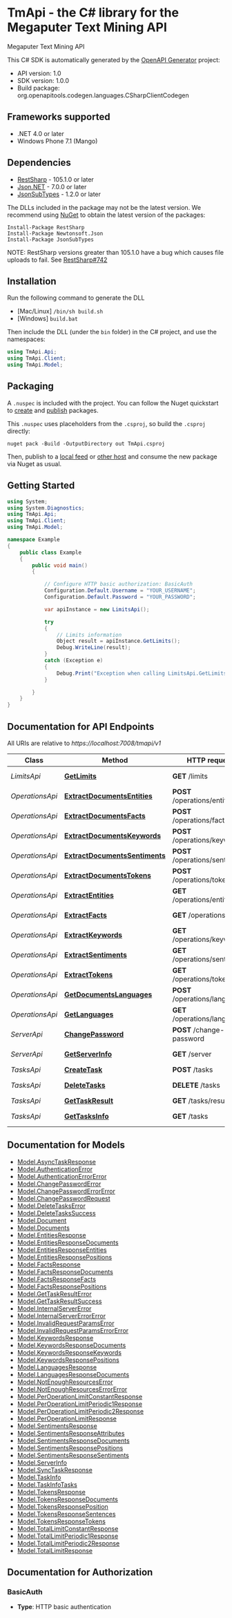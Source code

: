 # TmApi - the C# library for the Megaputer Text Mining API

Megaputer Text Mining API

This C# SDK is automatically generated by the [OpenAPI Generator](https://openapi-generator.tech) project:

- API version: 1.0
- SDK version: 1.0.0
- Build package: org.openapitools.codegen.languages.CSharpClientCodegen

<a name="frameworks-supported"></a>
## Frameworks supported
- .NET 4.0 or later
- Windows Phone 7.1 (Mango)

<a name="dependencies"></a>
## Dependencies
- [RestSharp](https://www.nuget.org/packages/RestSharp) - 105.1.0 or later
- [Json.NET](https://www.nuget.org/packages/Newtonsoft.Json/) - 7.0.0 or later
- [JsonSubTypes](https://www.nuget.org/packages/JsonSubTypes/) - 1.2.0 or later

The DLLs included in the package may not be the latest version. We recommend using [NuGet](https://docs.nuget.org/consume/installing-nuget) to obtain the latest version of the packages:
```
Install-Package RestSharp
Install-Package Newtonsoft.Json
Install-Package JsonSubTypes
```

NOTE: RestSharp versions greater than 105.1.0 have a bug which causes file uploads to fail. See [RestSharp#742](https://github.com/restsharp/RestSharp/issues/742)

<a name="installation"></a>
## Installation
Run the following command to generate the DLL
- [Mac/Linux] `/bin/sh build.sh`
- [Windows] `build.bat`

Then include the DLL (under the `bin` folder) in the C# project, and use the namespaces:
```csharp
using TmApi.Api;
using TmApi.Client;
using TmApi.Model;
```
<a name="packaging"></a>
## Packaging

A `.nuspec` is included with the project. You can follow the Nuget quickstart to [create](https://docs.microsoft.com/en-us/nuget/quickstart/create-and-publish-a-package#create-the-package) and [publish](https://docs.microsoft.com/en-us/nuget/quickstart/create-and-publish-a-package#publish-the-package) packages.

This `.nuspec` uses placeholders from the `.csproj`, so build the `.csproj` directly:

```
nuget pack -Build -OutputDirectory out TmApi.csproj
```

Then, publish to a [local feed](https://docs.microsoft.com/en-us/nuget/hosting-packages/local-feeds) or [other host](https://docs.microsoft.com/en-us/nuget/hosting-packages/overview) and consume the new package via Nuget as usual.

<a name="getting-started"></a>
## Getting Started

```csharp
using System;
using System.Diagnostics;
using TmApi.Api;
using TmApi.Client;
using TmApi.Model;

namespace Example
{
    public class Example
    {
        public void main()
        {

            // Configure HTTP basic authorization: BasicAuth
            Configuration.Default.Username = "YOUR_USERNAME";
            Configuration.Default.Password = "YOUR_PASSWORD";

            var apiInstance = new LimitsApi();

            try
            {
                // Limits information
                Object result = apiInstance.GetLimits();
                Debug.WriteLine(result);
            }
            catch (Exception e)
            {
                Debug.Print("Exception when calling LimitsApi.GetLimits: " + e.Message );
            }

        }
    }
}
```

<a name="documentation-for-api-endpoints"></a>
## Documentation for API Endpoints

All URIs are relative to *https://localhost:7008/tmapi/v1*

Class | Method | HTTP request | Description
------------ | ------------- | ------------- | -------------
*LimitsApi* | [**GetLimits**](docs/LimitsApi.md#getlimits) | **GET** /limits | Limits information
*OperationsApi* | [**ExtractDocumentsEntities**](docs/OperationsApi.md#extractdocumentsentities) | **POST** /operations/entities | Entities extraction
*OperationsApi* | [**ExtractDocumentsFacts**](docs/OperationsApi.md#extractdocumentsfacts) | **POST** /operations/facts | Facts extraction
*OperationsApi* | [**ExtractDocumentsKeywords**](docs/OperationsApi.md#extractdocumentskeywords) | **POST** /operations/keywords | Keywords extraction
*OperationsApi* | [**ExtractDocumentsSentiments**](docs/OperationsApi.md#extractdocumentssentiments) | **POST** /operations/sentiments | Sentiments analysis
*OperationsApi* | [**ExtractDocumentsTokens**](docs/OperationsApi.md#extractdocumentstokens) | **POST** /operations/tokens | Text parsing
*OperationsApi* | [**ExtractEntities**](docs/OperationsApi.md#extractentities) | **GET** /operations/entities | Entities extraction
*OperationsApi* | [**ExtractFacts**](docs/OperationsApi.md#extractfacts) | **GET** /operations/facts | Facts extraction
*OperationsApi* | [**ExtractKeywords**](docs/OperationsApi.md#extractkeywords) | **GET** /operations/keywords | Keywords extraction
*OperationsApi* | [**ExtractSentiments**](docs/OperationsApi.md#extractsentiments) | **GET** /operations/sentiments | Sentiments analysis
*OperationsApi* | [**ExtractTokens**](docs/OperationsApi.md#extracttokens) | **GET** /operations/tokens | Text parsing
*OperationsApi* | [**GetDocumentsLanguages**](docs/OperationsApi.md#getdocumentslanguages) | **POST** /operations/languages | Language detection
*OperationsApi* | [**GetLanguages**](docs/OperationsApi.md#getlanguages) | **GET** /operations/languages | Language detection
*ServerApi* | [**ChangePassword**](docs/ServerApi.md#changepassword) | **POST** /change-password | Change password
*ServerApi* | [**GetServerInfo**](docs/ServerApi.md#getserverinfo) | **GET** /server | Server information
*TasksApi* | [**CreateTask**](docs/TasksApi.md#createtask) | **POST** /tasks | Create task
*TasksApi* | [**DeleteTasks**](docs/TasksApi.md#deletetasks) | **DELETE** /tasks | Delete tasks
*TasksApi* | [**GetTaskResult**](docs/TasksApi.md#gettaskresult) | **GET** /tasks/result | Task result
*TasksApi* | [**GetTasksInfo**](docs/TasksApi.md#gettasksinfo) | **GET** /tasks | Tasks information


<a name="documentation-for-models"></a>
## Documentation for Models

 - [Model.AsyncTaskResponse](docs/AsyncTaskResponse.md)
 - [Model.AuthenticationError](docs/AuthenticationError.md)
 - [Model.AuthenticationErrorError](docs/AuthenticationErrorError.md)
 - [Model.ChangePasswordError](docs/ChangePasswordError.md)
 - [Model.ChangePasswordErrorError](docs/ChangePasswordErrorError.md)
 - [Model.ChangePasswordRequest](docs/ChangePasswordRequest.md)
 - [Model.DeleteTasksError](docs/DeleteTasksError.md)
 - [Model.DeleteTasksSuccess](docs/DeleteTasksSuccess.md)
 - [Model.Document](docs/Document.md)
 - [Model.Documents](docs/Documents.md)
 - [Model.EntitiesResponse](docs/EntitiesResponse.md)
 - [Model.EntitiesResponseDocuments](docs/EntitiesResponseDocuments.md)
 - [Model.EntitiesResponseEntities](docs/EntitiesResponseEntities.md)
 - [Model.EntitiesResponsePositions](docs/EntitiesResponsePositions.md)
 - [Model.FactsResponse](docs/FactsResponse.md)
 - [Model.FactsResponseDocuments](docs/FactsResponseDocuments.md)
 - [Model.FactsResponseFacts](docs/FactsResponseFacts.md)
 - [Model.FactsResponsePositions](docs/FactsResponsePositions.md)
 - [Model.GetTaskResultError](docs/GetTaskResultError.md)
 - [Model.GetTaskResultSuccess](docs/GetTaskResultSuccess.md)
 - [Model.InternalServerError](docs/InternalServerError.md)
 - [Model.InternalServerErrorError](docs/InternalServerErrorError.md)
 - [Model.InvalidRequestParamsError](docs/InvalidRequestParamsError.md)
 - [Model.InvalidRequestParamsErrorError](docs/InvalidRequestParamsErrorError.md)
 - [Model.KeywordsResponse](docs/KeywordsResponse.md)
 - [Model.KeywordsResponseDocuments](docs/KeywordsResponseDocuments.md)
 - [Model.KeywordsResponseKeywords](docs/KeywordsResponseKeywords.md)
 - [Model.KeywordsResponsePositions](docs/KeywordsResponsePositions.md)
 - [Model.LanguagesResponse](docs/LanguagesResponse.md)
 - [Model.LanguagesResponseDocuments](docs/LanguagesResponseDocuments.md)
 - [Model.NotEnoughResourcesError](docs/NotEnoughResourcesError.md)
 - [Model.NotEnoughResourcesErrorError](docs/NotEnoughResourcesErrorError.md)
 - [Model.PerOperationLimitConstantResponse](docs/PerOperationLimitConstantResponse.md)
 - [Model.PerOperationLimitPeriodic1Response](docs/PerOperationLimitPeriodic1Response.md)
 - [Model.PerOperationLimitPeriodic2Response](docs/PerOperationLimitPeriodic2Response.md)
 - [Model.PerOperationLimitResponse](docs/PerOperationLimitResponse.md)
 - [Model.SentimentsResponse](docs/SentimentsResponse.md)
 - [Model.SentimentsResponseAttributes](docs/SentimentsResponseAttributes.md)
 - [Model.SentimentsResponseDocuments](docs/SentimentsResponseDocuments.md)
 - [Model.SentimentsResponsePositions](docs/SentimentsResponsePositions.md)
 - [Model.SentimentsResponseSentiments](docs/SentimentsResponseSentiments.md)
 - [Model.ServerInfo](docs/ServerInfo.md)
 - [Model.SyncTaskResponse](docs/SyncTaskResponse.md)
 - [Model.TaskInfo](docs/TaskInfo.md)
 - [Model.TaskInfoTasks](docs/TaskInfoTasks.md)
 - [Model.TokensResponse](docs/TokensResponse.md)
 - [Model.TokensResponseDocuments](docs/TokensResponseDocuments.md)
 - [Model.TokensResponsePosition](docs/TokensResponsePosition.md)
 - [Model.TokensResponseSentences](docs/TokensResponseSentences.md)
 - [Model.TokensResponseTokens](docs/TokensResponseTokens.md)
 - [Model.TotalLimitConstantResponse](docs/TotalLimitConstantResponse.md)
 - [Model.TotalLimitPeriodic1Response](docs/TotalLimitPeriodic1Response.md)
 - [Model.TotalLimitPeriodic2Response](docs/TotalLimitPeriodic2Response.md)
 - [Model.TotalLimitResponse](docs/TotalLimitResponse.md)


<a name="documentation-for-authorization"></a>
## Documentation for Authorization

<a name="BasicAuth"></a>
### BasicAuth

- **Type**: HTTP basic authentication

